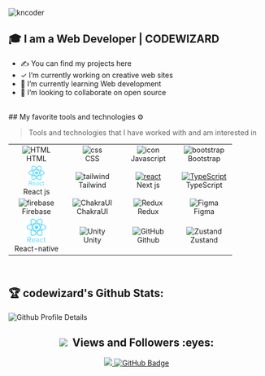 

![kncoder](https://readme-typing-svg.herokuapp.com?font=Inter&color=3A9CDF&size=30&weight=700&lines=Hi+there,+I'm+Azizbek;I'm+CODEWIZARD!)


## 🎓 I am a Web Developer |  CODEWIZARD
- ✍ You can find my projects here
- ✓ I’m currently working on creative web sites
- 🌱 I’m currently learning Web development
- 👯 I’m looking to collaborate on open source
<br/>
## My favorite tools and technologies ⚙️ 

> Tools and technologies that I have worked with and am interested in

<table align="center">
    <tr>
        <td align="center"  width="96">
            <img src="https://skillicons.dev/icons?i=html" width="48" height="48" alt="HTML" />
            <br>HTML
        </td>
        <td align="center" width="96">
            <img src="https://skillicons.dev/icons?i=css" width="48" height="48" alt="css" />
            <br>CSS
        </td>
        <td align="center" width="96">
            <img src="https://techstack-generator.vercel.app/js-icon.svg" alt="icon" width="65" height="65" />
            <br>Javascript
        </td>
        <td align="center"  width="96">
            <img src="https://skillicons.dev/icons?i=bootstrap" width="48" height="48" alt="bootstrap" />
            <br>Bootstrap
        </td>
    </tr>
    <tr>
        <td align="center"  width="96">
            <a href="https://reactjs.org/" target="_blank"> <img src="https://raw.githubusercontent.com/devicons/devicon/master/icons/react/react-original-wordmark.svg" alt="react" width="40" height="40"/> </a> 
            <br>React js
        </td>
        <td align="center" width="96">
            <img src="https://skillicons.dev/icons?i=tailwind" width="48" height="48" alt="tailwind" />
            <br>Tailwind
        </td>
        <td align="center"  width="96">
            <a href="https://nextjs.org/" target="_blank"> <img src="https://d2nir1j4sou8ez.cloudfront.net/wp-content/uploads/2021/12/nextjs-boilerplate-logo.png" alt="react" width="40" height="40"/> </a> 
            <br>Next js
        </td>
        <td align="center" width="96">
            <a href="#ts">
                <img src="https://upload.wikimedia.org/wikipedia/commons/thumb/4/4c/Typescript_logo_2020.svg/1200px-Typescript_logo_2020.svg.png" width="48" height="48" alt="TypeScript" />
            </a>
            <br>TypeScript
        </td>
    </tr>
    <tr>
        <td align="center" width="96">
            <img src="https://cdn4.iconfinder.com/data/icons/google-i-o-2016/512/google_firebase-2-512.png" width="48" height="48" alt="firebase" />
            <br>Firebase
        </td>
        <td align="center" width="96">
            <img src="https://files.raycast.com/7oaucgd6fh2sjztkc0q999qoyfy4" width="48" height="48" alt="ChakraUI" />
            <br>ChakraUI
        </td>
        <td align="center" width="96">
            <img src="https://img.icons8.com/color/512/redux.png" width="48" height="48" alt="Redux" />
            <br>Redux
        </td>
        <td align="center" width="96">
            <img src="https://cdn-icons-png.flaticon.com/512/5968/5968705.png" width="48" height="48" alt="Figma" />
            <br>Figma
        </td>
    </tr>
    <tr>
        <td align="center" width="96">
            <img src="https://raw.githubusercontent.com/devicons/devicon/master/icons/react/react-original-wordmark.svg" width="48" height="48" alt="React-native" />
            <br>React-native
        </td>
        <td align="center" width="96">
            <img src="https://cdn-icons-png.flaticon.com/512/5969/5969294.png" width="48" height="48" alt="Unity" />
            <br>Unity
        </td>
        <td align="center" width="96">
            <img src="https://user-images.githubusercontent.com/25181517/192108374-8da61ba1-99ec-41d7-80b8-fb2f7c0a4948.png" width="48" height="48" alt="GitHub" />
            <br>Github
        </td>
        <td align="center" width="96">
            <img src="https://repository-images.githubusercontent.com/180328715/fca49300-e7f1-11ea-9f51-cfd949b31560" width="48" height="48" alt="Zustand" />
            <br>Zustand
        </td>
    </tr>
</table>
<br/>





## :trophy: codewizard's Github Stats:

![Github Profile Details](https://github-profile-summary-cards.vercel.app/api/cards/profile-details?username=CodewizardN1&theme=github_dark) 




<h2 align="center"> <img src="https://media.giphy.com/media/iY8CRBdQXODJSCERIr/giphy.gif" width="35px">&nbsp; Views and Followers :eyes:</h2>

<p align="center">
    
<a href="https://github.com/CodewizardN1/github-profile-views-counter">
    <img src="https://komarev.com/ghpvc/?username=CodewizardN1">
</a>
    <a href="https://github.com/CodewizardN1?tab=followers">
        <img src="https://img.shields.io/github/followers/CodewizardN1?label=Followers&style=social" alt="GitHub Badge">
    </a>
</p>

